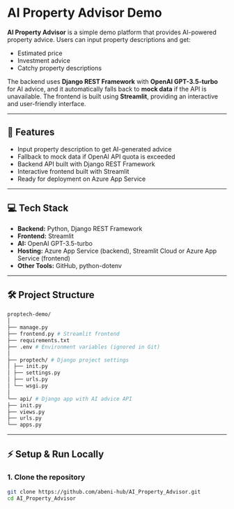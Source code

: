 # AI Property Advisor Demo

**AI Property Advisor** is a simple demo platform that provides AI-powered property advice. Users can input property descriptions and get:

- Estimated price  
- Investment advice  
- Catchy property descriptions  

The backend uses **Django REST Framework** with **OpenAI GPT-3.5-turbo** for AI advice, and it automatically falls back to **mock data** if the API is unavailable. The frontend is built using **Streamlit**, providing an interactive and user-friendly interface.

---

## 📌 Features

- Input property description to get AI-generated advice  
- Fallback to mock data if OpenAI API quota is exceeded  
- Backend API built with Django REST Framework  
- Interactive frontend built with Streamlit  
- Ready for deployment on Azure App Service  

---

## 💻 Tech Stack

- **Backend:** Python, Django REST Framework  
- **Frontend:** Streamlit  
- **AI:** OpenAI GPT-3.5-turbo  
- **Hosting:** Azure App Service (backend), Streamlit Cloud or Azure App Service (frontend)  
- **Other Tools:** GitHub, python-dotenv  

---

## 🛠️ Project Structure

```bash
proptech-demo/
│
├── manage.py
├── frontend.py # Streamlit frontend
├── requirements.txt
├── .env # Environment variables (ignored in Git)
│
├── proptech/ # Django project settings
│ ├── init.py
│ ├── settings.py
│ ├── urls.py
│ └── wsgi.py
│
└── api/ # Django app with AI advice API
├── init.py
├── views.py
├── urls.py
└── apps.py
```


---

## ⚡ Setup & Run Locally

### 1. Clone the repository
```bash
git clone https://github.com/abeni-hub/AI_Property_Advisor.git
cd AI_Property_Advisor

